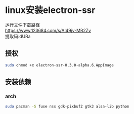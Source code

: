 # linux安装electron-ssr

运行文件下载路径<br/>
https://www.123684.com/s/Al49jv-MB2Zv<br/>
提取码:dURa

## 授权

```sh
sudo chmod +x electron-ssr-0.3.0-alpha.6.AppImage
```

## 安装依赖

### arch

```sh
sudo pacman -S fuse nss gdk-pixbuf2 gtk3 alsa-lib python
```